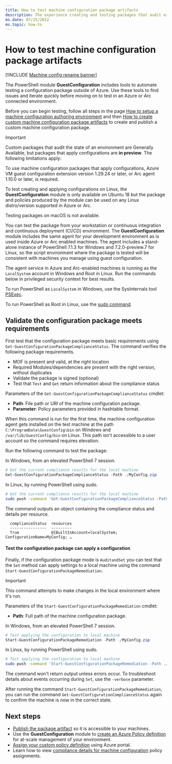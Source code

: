 ```yaml
---
title: How to test machine configuration package artifacts
description: The experience creating and testing packages that audit or apply configurations to machines.
ms.date: 07/25/2022
ms.topic: how-to
---
```

# How to test machine configuration package artifacts

[!INCLUDE [Machine config rename banner](../includes/banner.md)]

The PowerShell module **GuestConfiguration** includes tools to automate testing a configuration
package outside of Azure. Use these tools to find issues and iterate quickly before moving on to
test in an Azure or Arc connected environment.

Before you can begin testing, follow all steps in the page
[How to setup a machine configuration authoring environment][01] and then
[How to create custom machine configuration package artifacts][02] to create and publish a custom
machine configuration package.

> [!IMPORTANT]
> Custom packages that audit the state of an environment are Generally Available, but packages that
> apply configurations are **in preview**. The following limitations apply:
>
> To use machine configuration packages that apply configurations, Azure VM guest configuration
> extension version 1.29.24 or later, or Arc agent 1.10.0 or later, is required.
>
> To test creating and applying configurations on Linux, the **GuestConfiguration** module is only
> available on Ubuntu 18 but the package and policies produced by the module can be used on any
> Linux distro/version supported in Azure or Arc.
>
> Testing packages on macOS is not available.

You can test the package from your workstation or continuous integration and continuous deployment
(CI/CD) environment. The **GuestConfiguration** module includes the same agent for your development
environment as is used inside Azure or Arc enabled machines. The agent includes a stand-alone
instance of PowerShell 7.1.3 for Windows and 7.2.0-preview.7 for Linux, so the script environment
where the package is tested will be consistent with machines you manage using guest configuration.

The agent service in Azure and Arc-enabled machines is running as the `LocalSystem` account in
Windows and Root in Linux. Run the commands below in privileged security context for best results.

To run PowerShell as `LocalSystem` in Windows, use the SysInternals tool [PSExec][03].

To run PowerShell as Root in Linux, use the [sudo command][04].

## Validate the configuration package meets requirements

First test that the configuration package meets basic requirements using
`Get-GuestConfigurationPackageComplianceStatus`. The command verifies the following package
requirements.

- MOF is present and valid, at the right location
- Required Modules/dependencies are present with the right version, without duplicates
- Validate the package is signed (optional)
- Test that `Test` and `Get` return information about the compliance status

Parameters of the `Get-GuestConfigurationPackageComplianceStatus` cmdlet:

- **Path**: File path or URI of the machine configuration package.
- **Parameter**: Policy parameters provided in hashtable format.

When this command is run for the first time, the machine configuration agent gets installed on the
test machine at the path `C:\ProgramData\GuestConfig\bin` on Windows and `/var/lib/GuestConfig/bin`
on Linux. This path isn't accessible to a user account so the command requires elevation.

Run the following command to test the package:

In Windows, from an elevated PowerShell 7 session.

```powershell
# Get the current compliance results for the local machine
Get-GuestConfigurationPackageComplianceStatus -Path ./MyConfig.zip
```

In Linux, by running PowerShell using sudo.

```bash
# Get the current compliance results for the local machine
sudo pwsh -command 'Get-GuestConfigurationPackageComplianceStatus -Path ./MyConfig.zip'
```

The command outputs an object containing the compliance status and details per resource.

```Output
  complianceStatus  resources
  ----------------  ---------
  True              @{BuiltInAccount=localSystem; ConfigurationName=MyConfig; …
```

#### Test the configuration package can apply a configuration

Finally, if the configuration package mode is `AuditandSet` you can test that the `Set` method can
apply settings to a local machine using the command `Start-GuestConfigurationPackageRemediation`.

> [!IMPORTANT]
> This command attempts to make changes in the local environment where it's run.

Parameters of the `Start-GuestConfigurationPackageRemediation` cmdlet:

- **Path**: Full path of the machine configuration package.

In Windows, from an elevated PowerShell 7 session.

```powershell
# Test applying the configuration to local machine
Start-GuestConfigurationPackageRemediation -Path ./MyConfig.zip
```

In Linux, by running PowerShell using sudo.

```bash
# Test applying the configuration to local machine
sudo pwsh -command 'Start-GuestConfigurationPackageRemediation -Path ./MyConfig.zip'
```

The command won't return output unless errors occur. To troubleshoot details about events occurring
during `Set`, use the `-verbose` parameter.

After running the command `Start-GuestConfigurationPackageRemediation`, you can run the command
`Get-GuestConfigurationComplianceStatus` again to confirm the machine is now in the correct state.

## Next steps

- [Publish the package artifact][05] so it is accessible to your machines.
- Use the **GuestConfiguration** module to [create an Azure Policy definition][06] for at-scale
  management of your environment.
- [Assign your custom policy definition][07] using Azure portal.
- Learn how to view [compliance details for machine configuration][08] policy assignments.

<!-- Reference link definitions -->
[01]: ./machine-configuration-create-setup.md
[02]: ./machine-configuration-create.md
[03]: /sysinternals/downloads/psexec
[04]: https://www.sudo.ws/docs/man/sudo.man/
[05]: ./machine-configuration-create-publish.md
[06]: ./machine-configuration-create-definition.md
[07]: ../policy/assign-policy-portal.md
[08]: ../policy/how-to/determine-non-compliance.md
